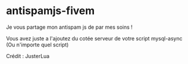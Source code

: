 # antispamjs-fivem



Je vous partage mon antispam js de par mes soins ! 


Vous avez juste a l'ajoutez du cotée serveur de votre script mysql-async (Ou n'importe quel script)




Crédit : JusterLua
